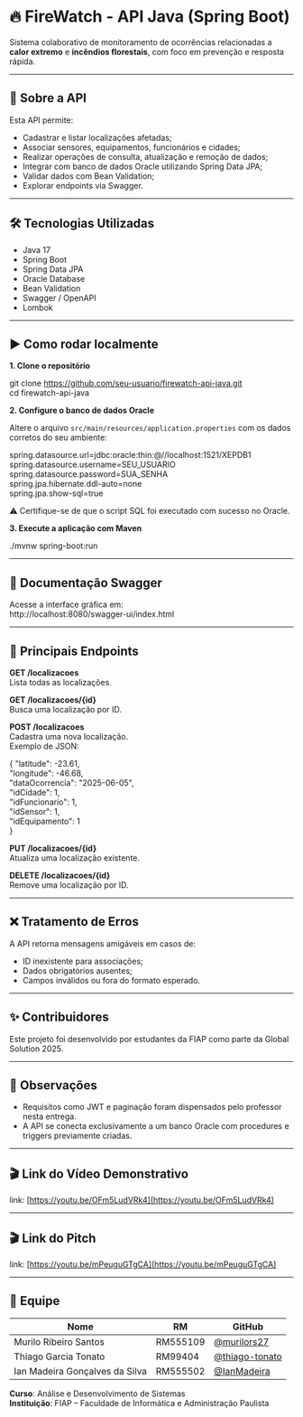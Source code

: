 # 🔥 FireWatch - API Java (Spring Boot)

Sistema colaborativo de monitoramento de ocorrências relacionadas a **calor extremo** e **incêndios florestais**, com foco em prevenção e resposta rápida.

---

## 🚀 Sobre a API

Esta API permite:

- Cadastrar e listar localizações afetadas;
- Associar sensores, equipamentos, funcionários e cidades;
- Realizar operações de consulta, atualização e remoção de dados;
- Integrar com banco de dados Oracle utilizando Spring Data JPA;
- Validar dados com Bean Validation;
- Explorar endpoints via Swagger.

---

## 🛠 Tecnologias Utilizadas

- Java 17  
- Spring Boot  
- Spring Data JPA  
- Oracle Database  
- Bean Validation  
- Swagger / OpenAPI  
- Lombok  

---

## ▶️ Como rodar localmente

**1. Clone o repositório**

git clone https://github.com/seu-usuario/firewatch-api-java.git  
cd firewatch-api-java

**2. Configure o banco de dados Oracle**

Altere o arquivo `src/main/resources/application.properties` com os dados corretos do seu ambiente:

spring.datasource.url=jdbc:oracle:thin:@//localhost:1521/XEPDB1  
spring.datasource.username=SEU_USUARIO  
spring.datasource.password=SUA_SENHA  
spring.jpa.hibernate.ddl-auto=none  
spring.jpa.show-sql=true  

⚠️ Certifique-se de que o script SQL foi executado com sucesso no Oracle.

**3. Execute a aplicação com Maven**

./mvnw spring-boot:run

---

## 📖 Documentação Swagger

Acesse a interface gráfica em:  
http://localhost:8080/swagger-ui/index.html

---

## 📌 Principais Endpoints

**GET /localizacoes**  
Lista todas as localizações.

**GET /localizacoes/{id}**  
Busca uma localização por ID.

**POST /localizacoes**  
Cadastra uma nova localização.  
Exemplo de JSON:

{
  "latitude": -23.61,  
  "longitude": -46.68,  
  "dataOcorrencia": "2025-06-05",  
  "idCidade": 1,  
  "idFuncionario": 1,  
  "idSensor": 1,  
  "idEquipamento": 1  
}

**PUT /localizacoes/{id}**  
Atualiza uma localização existente.

**DELETE /localizacoes/{id}**  
Remove uma localização por ID.

---

## ❌ Tratamento de Erros

A API retorna mensagens amigáveis em casos de:

- ID inexistente para associações;
- Dados obrigatórios ausentes;
- Campos inválidos ou fora do formato esperado.

---

## ✨ Contribuidores

Este projeto foi desenvolvido por estudantes da FIAP como parte da Global Solution 2025.

---

## 📌 Observações

- Requisitos como JWT e paginação foram dispensados pelo professor nesta entrega.
- A API se conecta exclusivamente a um banco Oracle com procedures e triggers previamente criadas.

---

## 🎬 Link do Vídeo Demonstrativo

link: [https://youtu.be/OFm5LudVRk4](https://youtu.be/OFm5LudVRk4)

---

## 🎬 Link do Pitch

link: [https://youtu.be/mPeuguGTgCA](https://youtu.be/mPeuguGTgCA)

---

## 👥 Equipe

| Nome                                | RM       | GitHub                                |
|-------------------------------------|----------|----------------------------------------|
| Murilo Ribeiro Santos               | RM555109 | [@murilors27](https://github.com/murilors27) |
| Thiago Garcia Tonato                | RM99404  | [@thiago-tonato](https://github.com/thiago-tonato) |
| Ian Madeira Gonçalves da Silva      | RM555502 | [@IanMadeira](https://github.com/IanMadeira) |

**Curso**: Análise e Desenvolvimento de Sistemas  
**Instituição**: FIAP – Faculdade de Informática e Administração Paulista

